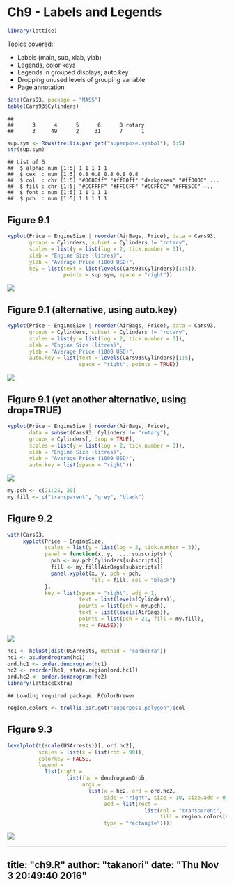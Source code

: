 # Ch9 - Labels and Legends


```r
library(lattice)
```

Topics covered:

- Labels (main, sub, xlab, ylab)
- Legends, color keys
- Legends in grouped displays; auto.key
- Dropping unused levels of grouping variable
- Page annotation



```r
data(Cars93, package = "MASS")
table(Cars93$Cylinders)
```

```
## 
##      3      4      5      6      8 rotary 
##      3     49      2     31      7      1
```

```r
sup.sym <- Rows(trellis.par.get("superpose.symbol"), 1:5)
str(sup.sym)
```

```
## List of 6
##  $ alpha: num [1:5] 1 1 1 1 1
##  $ cex  : num [1:5] 0.8 0.8 0.8 0.8 0.8
##  $ col  : chr [1:5] "#0080ff" "#ff00ff" "darkgreen" "#ff0000" ...
##  $ fill : chr [1:5] "#CCFFFF" "#FFCCFF" "#CCFFCC" "#FFE5CC" ...
##  $ font : num [1:5] 1 1 1 1 1
##  $ pch  : num [1:5] 1 1 1 1 1
```

## Figure 9.1


```r
xyplot(Price ~ EngineSize | reorder(AirBags, Price), data = Cars93, 
       groups = Cylinders, subset = Cylinders != "rotary", 
       scales = list(y = list(log = 2, tick.number = 3)), 
       xlab = "Engine Size (litres)", 
       ylab = "Average Price (1000 USD)",
       key = list(text = list(levels(Cars93$Cylinders)[1:5]), 
                  points = sup.sym, space = "right"))
```

![](ch9_files/figure-html/unnamed-chunk-3-1.png)<!-- -->

## Figure 9.1 (alternative, using auto.key)


```r
xyplot(Price ~ EngineSize | reorder(AirBags, Price), data = Cars93, 
       groups = Cylinders, subset = Cylinders != "rotary", 
       scales = list(y = list(log = 2, tick.number = 3)), 
       xlab = "Engine Size (litres)", 
       ylab = "Average Price (1000 USD)",
       auto.key = list(text = levels(Cars93$Cylinders)[1:5], 
                       space = "right", points = TRUE))
```

![](ch9_files/figure-html/unnamed-chunk-4-1.png)<!-- -->

## Figure 9.1 (yet another alternative, using drop=TRUE)


```r
xyplot(Price ~ EngineSize | reorder(AirBags, Price),
       data = subset(Cars93, Cylinders != "rotary"),
       groups = Cylinders[, drop = TRUE],
       scales = list(y = list(log = 2, tick.number = 3)),
       xlab = "Engine Size (litres)",
       ylab = "Average Price (1000 USD)",
       auto.key = list(space = "right"))
```

![](ch9_files/figure-html/unnamed-chunk-5-1.png)<!-- -->

```r
my.pch <- c(21:25, 20)
my.fill <- c("transparent", "grey", "black")
```

## Figure 9.2


```r
with(Cars93, 
     xyplot(Price ~ EngineSize, 
            scales = list(y = list(log = 2, tick.number = 3)),
            panel = function(x, y, ..., subscripts) {
              pch <- my.pch[Cylinders[subscripts]]
              fill <- my.fill[AirBags[subscripts]]
              panel.xyplot(x, y, pch = pch, 
                           fill = fill, col = "black")
            },
            key = list(space = "right", adj = 1,
                       text = list(levels(Cylinders)), 
                       points = list(pch = my.pch), 
                       text = list(levels(AirBags)), 
                       points = list(pch = 21, fill = my.fill),
                       rep = FALSE)))
```

![](ch9_files/figure-html/unnamed-chunk-6-1.png)<!-- -->

```r
hc1 <- hclust(dist(USArrests, method = "canberra"))
hc1 <- as.dendrogram(hc1)
ord.hc1 <- order.dendrogram(hc1)
hc2 <- reorder(hc1, state.region[ord.hc1])
ord.hc2 <- order.dendrogram(hc2)
library(latticeExtra)
```

```
## Loading required package: RColorBrewer
```

```r
region.colors <- trellis.par.get("superpose.polygon")$col
```

## Figure 9.3


```r
levelplot(t(scale(USArrests))[, ord.hc2], 
          scales = list(x = list(rot = 90)),
          colorkey = FALSE,
          legend =
            list(right =
                   list(fun = dendrogramGrob,
                        args =
                          list(x = hc2, ord = ord.hc2,
                               side = "right", size = 10, size.add = 0.5,
                               add = list(rect =
                                            list(col = "transparent",
                                                 fill = region.colors[state.region])),
                               type = "rectangle"))))
```

![](ch9_files/figure-html/unnamed-chunk-7-1.png)<!-- -->


---
title: "ch9.R"
author: "takanori"
date: "Thu Nov  3 20:49:40 2016"
---
